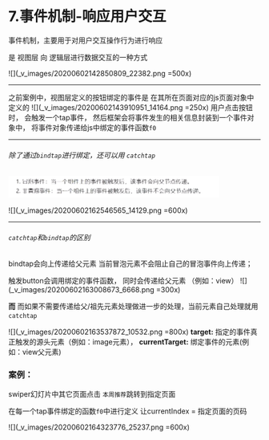 # 7.事件机制-响应用户交互
事件机制，主要用于对用户交互操作行为进行响应

是 视图层 向 逻辑层进行数据交互的一种方式

![](_v_images/20200602142850809_22382.png =500x)
***
之前案例中，视图层定义的按钮绑定的事件是  在其所在页面对应的js页面对象中定义的
![](_v_images/20200602143910951_14164.png =250x)
用户点击按钮时，
会触发一个tap事件，
然后框架会将事件发生的相关信息封装到一个事件对象中，
将事件对象传递给js中绑定的事件函数`f0`
***
###### 除了通过`bindtap`进行绑定，还可以用 `catchtap`
![](_v_images/20200602161411813_26098.png)

![](_v_images/20200602162546565_14129.png =600x)

***
###### `catchtap`和`bindtap`的区别
bindtap会向上传递给父元素
当前冒泡元素不会阻止自己的冒泡事件向上传递；

触发button会调用绑定的事件函数，
同时会传递给父元素 （例如：view）
![](_v_images/20200602163008673_6668.png =300x)

**而**
而如果不需要传递给父/祖先元素处理做进一步的处理，当前元素自己处理就用`catchtap`


![](_v_images/20200602163537872_10532.png =800x)
**target:** 指定的事件真正触发的源头元素（例如：image元素），
**currentTarget:** 绑定事件的元素(例如：view父元素)

### 案例：
swiper幻灯片中其它页面点击 `本周推荐`跳转到指定页面

在每一个tap事件绑定的函数`f0`中进行定义
让currentIndex = 指定页面的页码

![](_v_images/20200602164323776_25237.png =600x)
 









